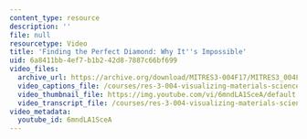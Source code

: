 ```yaml
---
content_type: resource
description: ''
file: null
resourcetype: Video
title: 'Finding the Perfect Diamond: Why It''s Impossible'
uid: 6a8411bb-4ef7-b1b2-42d8-7887c66bf699
video_files:
  archive_url: https://archive.org/download/MITRES3-004F17/MITRES3_004F17_2017_chyr_300k.mp4
  video_captions_file: /courses/res-3-004-visualizing-materials-science-fall-2017/fcb3b1fc08665707aea901073e1a339c_6mndLA1SceA.vtt
  video_thumbnail_file: https://img.youtube.com/vi/6mndLA1SceA/default.jpg
  video_transcript_file: /courses/res-3-004-visualizing-materials-science-fall-2017/7da8e01aa94745568433a02950ca0baf_6mndLA1SceA.pdf
video_metadata:
  youtube_id: 6mndLA1SceA
---
```

